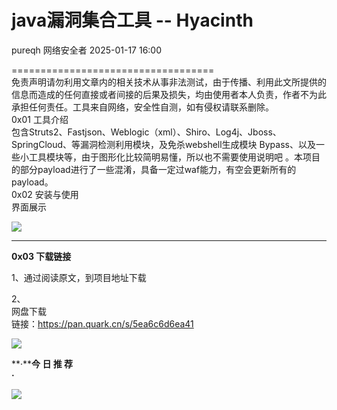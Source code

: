 #  java漏洞集合工具 -- Hyacinth   
pureqh  网络安全者   2025-01-17 16:00  
  
===================================  
免责声明请勿利用文章内的相关技术从事非法测试，由于传播、利用此文所提供的信息而造成的任何直接或者间接的后果及损失，均由使用者本人负责，作者不为此承担任何责任。工具来自网络，安全性自测，如有侵权请联系删除。  
0x01 工具介绍  
包含Struts2、Fastjson、Weblogic（xml）、Shiro、Log4j、Jboss、SpringCloud、等漏洞检测利用模块，及免杀webshell生成模块 Bypass、以及一些小工具模块等，由于图形化比较简明易懂，所以也不需要使用说明吧 。本项目的部分payload进行了一些混淆，具备一定过waf能力，有空会更新所有的payload。  
0x02 安装与使用  
界面展示  
  
![](https://mmbiz.qpic.cn/sz_mmbiz_png/0JJXjA8siccwj333Xd75ASJe01Woq7FgDs44y7TN4XO2V74x5oaIW5WDTMBTpHAIPuq2Lf1art2ibKsLrsic8tdvg/640?wx_fmt=png&from=appmsg "")  
  
****  
**0x03 下载链接**  
  
1、通过阅读原文，到项目地址下载  
  
2、  
网盘下载  
链接：https://pan.quark.cn/s/5ea6c6d6ea41  
  
![](https://mmbiz.qpic.cn/sz_mmbiz_png/0JJXjA8siccwj333Xd75ASJe01Woq7FgDpJN0QNwyc2OHpgG73iayicXKibcEuaRcvpjdicSDNmBZjic2dI4VWUr8KPQ/640?wx_fmt=png&from=appmsg "")  
  
  
  
**·****今 日 推 荐**  
**·**  
  
  
![](https://mmbiz.qpic.cn/sz_mmbiz_png/0JJXjA8siccwEnHTmicrpqsXw6vmADVVibP3sefibqVnr7bgd6dknfcfooYukYSk4LVI7K5uSKwiaYibEZAMJ0EHd84w/640?wx_fmt=png&from=appmsg "")  
  
  
